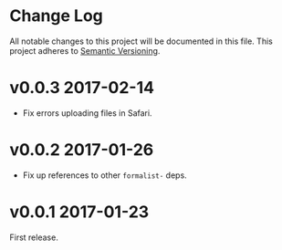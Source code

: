 # Change Log

All notable changes to this project will be documented in this file.
This project adheres to [Semantic Versioning](http://semver.org/).

# v0.0.3 2017-02-14

* Fix errors uploading files in Safari.

# v0.0.2 2017-01-26

* Fix up references to other `formalist-` deps.

# v0.0.1 2017-01-23

First release.
